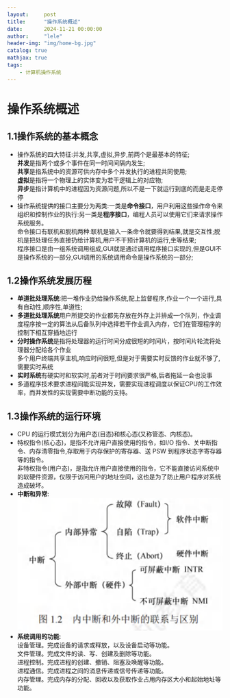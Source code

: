 ```yaml
---
layout:     post
title:      "操作系统概述"
date:       2024-11-21 00:00:00
author:     "lele"
header-img: "img/home-bg.jpg"
catalog: true
mathjax: true
tags:
    - 计算机操作系统
---
```

# 操作系统概述
## 1.1操作系统的基本概念
- 操作系统的四大特征:并发,共享,虚拟,异步,前两个是最基本的特征;<br>
**并发**是指两个或多个事件在同一时间间隔内发生;<br>
**共享**是指系统中的资源可供内存中多个并发执行的进程共同使用;<br>
**虚拟**是指将一个物理上的实体变为若干逻辑上的对应物;<br>
**异步**是指计算机中的进程因为资源问题,所以不是一下就运行到底的而是走走停停
- 操作系统提供的接口主要分为两类:一类是**命令接口**，用户利用这些操作命令来组织和控制作业的执行:另一类是**程序接口**，编程人员可以使用它们来请求操作系统服务。<br>
命令接口有联机和脱机两种:联机是输入一条命令就要得到结果,就是交互性;脱机是把处理任务直接扔给计算机,用户不干预计算机的运行,坐等结果;<br>
程序接口是由一组系统调用组成,GUI就是通过调用程序接口实现的,但是GUI不是操作系统的一部分,GUI调用的系统调用命令是操作系统的一部分;
## 1.2操作系统发展历程
- **单道批处理系统**:把一堆作业扔给操作系统,配上监督程序,作业一个一个进行,具有自动性,顺序性,单道性;
- **多道批处理系统**用户所提交的作业都先存放在外存上并排成一个队列，作业调度程序按一定的算法从后备队列中选择若干作业调入内存，它们在管理程序的控制下相互穿插地运行
- **分时操作系统**是指将处理器的运行时间分成很短的时间片，按时间片轮流将处理器分配给各个作业<br>多个用户终端共享主机,响应时间很短,但是对于需要实时反馈的作业就不够了,需要实时系统
- **实时系统**有硬实时和软实时,前者对于时间要求很严格,后者拖延一会也没事
- 多道程序技术要求进程间能实现并发，需要实现进程调度以保证CPU的工作效率，而并发性的实现需要中断功能的支持。
## 1.3操作系统的运行环境
- CPU 的运行模式划分为用户态(目态)和核心态(又称管态、内核态)。
- 特权指令(核心态)，是指不允许用户直接使用的指令，如I/O 指令、关中断指令、内存清零指令,存取用于内存保护的寄存器、送 PSW 到程序状态字寄存器等的指令。<br>非特权指令(用户态)，是指允许用户直接使用的指令，它不能直接访问系统中的软硬件资源，仅限于访问用户的地址空间，这也是为了防止用户程序对系统造成破坏。
- **中断和异常**:<br>![](/img/in-post/Snipaste_2024-11-21_20-21-35.png)
- **系统调用的功能**:<br>
设备管理。完成设备的请求或释放，以及设备启动等功能。<br>
文件管理。完成文件的读、写、创建及删除等功能。<br>
进程控制。完成进程的创建、撤销、阻塞及唤醒等功能。<br>
进程通信。完成进程之间的消息传递或信号传递等功能。<br>
内存管理。完成内存的分配、回收以及获取作业占用内存区大小和起始地址等功能。
